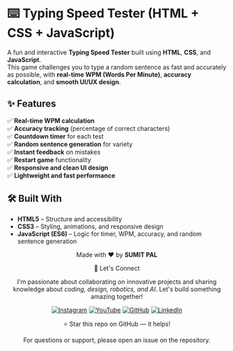 # ⌨️ Typing Speed Tester (HTML + CSS + JavaScript)

A fun and interactive **Typing Speed Tester** built using **HTML**, **CSS**, and **JavaScript**.  
This game challenges you to type a random sentence as fast and accurately as possible, with **real-time WPM (Words Per Minute)**, **accuracy calculation**, and **smooth UI/UX design**.


## ✨ Features

✅ **Real-time WPM calculation**  
✅ **Accuracy tracking** (percentage of correct characters)  
✅ **Countdown timer** for each test  
✅ **Random sentence generation** for variety  
✅ **Instant feedback** on mistakes  
✅ **Restart game** functionality  
✅ **Responsive and clean UI design**  
✅ **Lightweight and fast performance**



## 🛠️ Built With

- **HTML5** – Structure and accessibility  
- **CSS3** – Styling, animations, and responsive design  
- **JavaScript (ES6)** – Logic for timer, WPM, accuracy, and random sentence generation  


<div align="center">
<p>Made with ❤️ by <strong>SUMIT PAL</strong></p>

🌟 Let's Connect

I'm passionate about collaborating on innovative projects and sharing knowledge about *coding, design, robotics, and AI*. Let's build something amazing together!  

[![Instagram](https://img.icons8.com/fluency/48/instagram-new.png)](https://www.instagram.com/sumittech_360)  [![YouTube](https://img.icons8.com/fluency/48/youtube-play.png)](https://youtube.com/channel/UCiPxbNaC7dloVut6Jc5xHIQ)  [![GitHub](https://img.icons8.com/fluency/48/github.png)](https://github.com/InnovativeSumit)  [![LinkedIn](https://img.icons8.com/fluency/48/linkedin.png)](https://www.linkedin.com/in/sumit-pal-40511a339) 

⭐ Star this repo on GitHub — it helps!

<p>For questions or support, please open an issue on the repository.</p>
</div>
